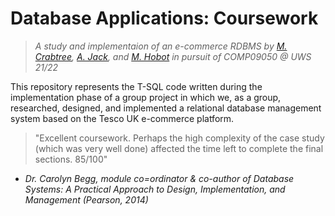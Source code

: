 # Database Applications: Coursework

> _A study and implementaion of an e-commerce RDBMS by [M. Crabtree](https://github.com/mj-crabtree), [A. Jack](https://github.com/aldojack), and [M. Hobot](https://github.com/HobotM) in pursuit of COMP09050 @ UWS 21/22_

This repository represents the T-SQL code written during the implementation phase of a group project in which we, as a group, researched, designed, and implemented a relational database management system based on the Tesco UK e-commerce platform.

> "Excellent coursework. Perhaps the high complexity of the case study (which was very well done) affected the time left to complete the final sections. 85/100"

- _Dr. Carolyn Begg, module co=ordinator & co-author of Database Systems: A Practical Approach to Design, Implementation, and Management (Pearson, 2014)_
